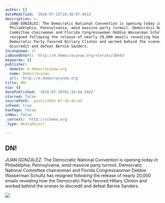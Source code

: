 ```yaml
---
author: []
dateModified: '2016-07-25T18:30:07.801Z'
description: >-
  JUAN GONZÁLEZ: The Democratic National Convention is opening today in
  Philadelphia, Pennsylvania, amid massive party turmoil. Democratic National
  Committee chairwoman and Florida Congresswoman Debbie Wasserman Schultz has
  resigned following the release of nearly 20,000 emails revealing how the
  Democratic Party favored Hillary Clinton and worked behind the scenes to
  discredit and defeat Bernie Sanders.
inLanguage: it
isBasedOnUrl: 'http://m.democracynow.org/stories/16443'
keywords: []
publisher:
  domain: m.democracynow.org
  name: Democracynow
  url: 'http://m.democracynow.org'
title: DN!
via: {}
datePublished: '2016-07-26T01:34:40.592Z'
starred: false
sourcePath: _posts/2016-07-26-dn.md
inFeed: true
hasPage: false
inNav: false
_context: 'http://schema.org'
_type: MediaObject

---
```

<article style=""><h1>DN!</h1><p>JUAN GONZÁLEZ: The Democratic National Convention is opening today in Philadelphia, Pennsylvania, amid massive party turmoil. Democratic National Committee chairwoman and Florida Congresswoman Debbie Wasserman Schultz has resigned following the release of nearly 20,000 emails revealing how the Democratic Party favored Hillary Clinton and worked behind the scenes to discredit and defeat Bernie Sanders.</p><img src="http://www.democracynow.org/images/story/84/32084/w320/S8-AssangeWasserman.jpg" /></article>